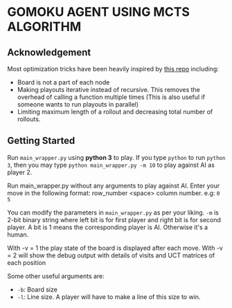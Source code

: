 # GOMOKU AGENT USING MCTS ALGORITHM

## Acknowledgement
Most optimization tricks have been heavily inspired by [this repo](https://github.com/lygztq/gomoku) including:
- Board is not a part of each node
- Making playouts iterative instead of recursive. This removes the overhead of calling a function multiple times (This is also useful if someone wants to run playouts in parallel)
- Limiting maximum length of a rollout and decreasing total number of rollouts.


## Getting Started
Run `main_wrapper.py` using **python 3** to play. If you type `python` to run `python 3`, then you may type `python main_wrapper.py -m 10` to play against AI as player 2.

Run main_wrapper.py without any arguments to play against AI. Enter your move in the following format:
row_number \<space\> column number. e.g: `0 5`

You can modify the parameters in `main_wrapper.py` as per your liking.
`-m` is 2-bit binary string where left bit is for first player and right bit is for second player. A bit is 1 means the corresponding player is AI. Otherwise it's a human.

With -v = 1 the play state of the board is displayed after each move.
With -v = 2 will show the debug output with details of visits and UCT matrices of each position

Some other useful arguments are:
- `-b`: Board size
- `-l`: Line size. A player will have to make a line of this size to win.